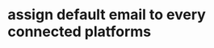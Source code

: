 <!-- 1. Order_id need to generate at order_list and then exist on migration -->

<!-- Review DB Design -->

# assign default email to every connected platforms

##
